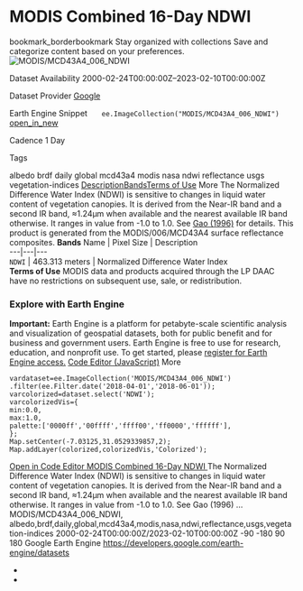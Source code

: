  
#  MODIS Combined 16-Day NDWI 
bookmark_borderbookmark Stay organized with collections  Save and categorize content based on your preferences.
![MODIS/MCD43A4_006_NDWI](https://developers.google.com/earth-engine/datasets/images/MODIS/MODIS_MCD43A4_006_NDWI_sample.png) 

Dataset Availability
    2000-02-24T00:00:00Z–2023-02-10T00:00:00Z 

Dataset Provider
     [ Google ](https://earthengine.google.com/) 

Earth Engine Snippet
     `    ee.ImageCollection("MODIS/MCD43A4_006_NDWI")   ` [ open_in_new ](https://code.earthengine.google.com/?scriptPath=Examples:Datasets/MODIS/MODIS_MCD43A4_006_NDWI) 

Cadence
    1 Day 

Tags
    
albedo
brdf
daily
global
mcd43a4
modis
nasa
ndwi
reflectance
usgs
vegetation-indices
[Description](https://developers.google.com/earth-engine/datasets/catalog/MODIS_MCD43A4_006_NDWI#description)[Bands](https://developers.google.com/earth-engine/datasets/catalog/MODIS_MCD43A4_006_NDWI#bands)[Terms of Use](https://developers.google.com/earth-engine/datasets/catalog/MODIS_MCD43A4_006_NDWI#terms-of-use) More
The Normalized Difference Water Index (NDWI) is sensitive to changes in liquid water content of vegetation canopies. It is derived from the Near-IR band and a second IR band, ≈1.24μm when available and the nearest available IR band otherwise. It ranges in value from -1.0 to 1.0. See [Gao (1996)](https://www.sciencedirect.com/science/article/pii/S0034425796000673) for details. This product is generated from the MODIS/006/MCD43A4 surface reflectance composites.
**Bands**
Name | Pixel Size | Description  
---|---|---  
`NDWI` |  463.313 meters  | Normalized Difference Water Index  
**Terms of Use**
MODIS data and products acquired through the LP DAAC have no restrictions on subsequent use, sale, or redistribution.
### Explore with Earth Engine
**Important:** Earth Engine is a platform for petabyte-scale scientific analysis and visualization of geospatial datasets, both for public benefit and for business and government users. Earth Engine is free to use for research, education, and nonprofit use. To get started, please [register for Earth Engine access.](https://console.cloud.google.com/earth-engine)
[Code Editor (JavaScript)](https://developers.google.com/earth-engine/datasets/catalog/MODIS_MCD43A4_006_NDWI#code-editor-javascript-sample) More
```
vardataset=ee.ImageCollection('MODIS/MCD43A4_006_NDWI')
.filter(ee.Filter.date('2018-04-01','2018-06-01'));
varcolorized=dataset.select('NDWI');
varcolorizedVis={
min:0.0,
max:1.0,
palette:['0000ff','00ffff','ffff00','ff0000','ffffff'],
};
Map.setCenter(-7.03125,31.0529339857,2);
Map.addLayer(colorized,colorizedVis,'Colorized');
```
[ Open in Code Editor ](https://code.earthengine.google.com/?scriptPath=Examples:Datasets/MODIS/MODIS_MCD43A4_006_NDWI)
[ MODIS Combined 16-Day NDWI ](https://developers.google.com/earth-engine/datasets/catalog/MODIS_MCD43A4_006_NDWI)
The Normalized Difference Water Index (NDWI) is sensitive to changes in liquid water content of vegetation canopies. It is derived from the Near-IR band and a second IR band, ≈1.24μm when available and the nearest available IR band otherwise. It ranges in value from -1.0 to 1.0. See Gao (1996) …
MODIS/MCD43A4_006_NDWI, albedo,brdf,daily,global,mcd43a4,modis,nasa,ndwi,reflectance,usgs,vegetation-indices 
2000-02-24T00:00:00Z/2023-02-10T00:00:00Z
-90 -180 90 180 
Google Earth Engine
https://developers.google.com/earth-engine/datasets
  * [ ](https://doi.org/https://earthengine.google.com/)
  * [ ](https://doi.org/https://developers.google.com/earth-engine/datasets/catalog/MODIS_MCD43A4_006_NDWI)


